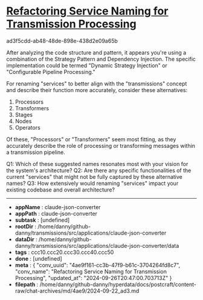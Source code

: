 # [Refactoring Service Naming for Transmission Processing](https://claude.ai/chat/4ae9f161-cc3b-47f9-b61c-3704264fd8c7)

ad3f5cdd-ab48-48de-898e-438d2e09a65b

 After analyzing the code structure and pattern, it appears you're using a combination of the Strategy Pattern and Dependency Injection. The specific implementation could be termed "Dynamic Strategy Injection" or "Configurable Pipeline Processing."

For renaming "services" to better align with the "transmissions" concept and describe their function more accurately, consider these alternatives:

1. Processors
2. Transformers
3. Stages
4. Nodes
5. Operators

Of these, "Processors" or "Transformers" seem most fitting, as they accurately describe the role of processing or transforming messages within a transmission pipeline.

Q1: Which of these suggested names resonates most with your vision for the system's architecture?
Q2: Are there any specific functionalities of the current "services" that might not be fully captured by these alternative names?
Q3: How extensively would renaming "services" impact your existing codebase and overall architecture?

---

* **appName** : claude-json-converter
* **appPath** : claude-json-converter
* **subtask** : [undefined]
* **rootDir** : /home/danny/github-danny/transmissions/src/applications/claude-json-converter
* **dataDir** : /home/danny/github-danny/transmissions/src/applications/claude-json-converter/data
* **tags** : ccc10.ccc20.ccc30.ccc40.ccc50
* **done** : [undefined]
* **meta** : {
  "conv_uuid": "4ae9f161-cc3b-47f9-b61c-3704264fd8c7",
  "conv_name": "Refactoring Service Naming for Transmission Processing",
  "updated_at": "2024-09-26T20:47:00.703713Z"
}
* **filepath** : /home/danny/github-danny/hyperdata/docs/postcraft/content-raw/chat-archives/md/4ae9/2024-09-22_ad3.md